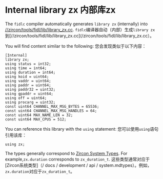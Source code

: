  

 
# Internal library zx  内部库zx 

The `fidlc` compiler automatically generates `library zx` (internally) into [//zircon/tools/fidl/lib/library_zx.cc](/zircon/tools/fidl/lib/library_zx.cc). `fidlc`编译器自动（内部）生成`library zx`到[//zircon/tools/fidl/lib/library_zx.cc](/zircon/tools/fidl/lib/library_zx.cc）。

You will find content similar to the following:  您会发现类似于以下内容：

```fidl
[Internal]
library zx;
using status = int32;
using time = int64;
using duration = int64;
using koid = uint64;
using vaddr = uint64;
using paddr = uint64;
using paddr32 = uint32;
using gpaddr = uint64;
using off = uint64;
using procarg = uint32;
const uint64 CHANNEL_MAX_MSG_BYTES = 65536;
const uint64 CHANNEL_MAX_MSG_HANDLES = 64;
const uint64 MAX_NAME_LEN = 32;
const uint64 MAX_CPUS = 512;
```
 

You can reference this library with the `using` statement:  您可以使用`using`语句引用该库：

```fidl
using zx;
```
 

The types generally correspond to [Zircon System Types](/docs/development/api/system.md#types). For example,`zx.duration` corresponds to `zx_duration_t`. 这些类型通常对应于[Zircon系统类型]（/ docs / development / api / system.mdtypes）。例如，`zx.duration`对应于`zx_duration_t`。

